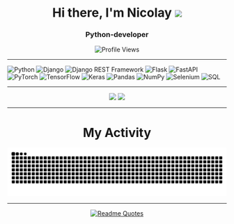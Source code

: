 <h1 align="center">Hi there, I'm Nicolay
<img src="https://github.com/blackcater/blackcater/raw/main/images/Hi.gif" height="32"/></h1>
<h3 align="center">Python-developer</h3>
<p align="center">
  <img src="https://komarev.com/ghpvc/?username=nicola1223" alt="Profile Views">
</p>
<hr>
<p>
  <img src="https://img.shields.io/badge/python-3670A0?style=for-the-badge&logo=python&logoColor=ffdd54" alt="Python">
  <img src="https://img.shields.io/badge/django-%23092E20.svg?style=for-the-badge&logo=django&logoColor=white" alt="Django">
  <img src="https://img.shields.io/badge/DJANGO-REST-ff1709?style=for-the-badge&logo=django&logoColor=white&color=ff1709&labelColor=gray" alt="Django REST Framework">
  <img src="https://img.shields.io/badge/flask-%23000.svg?style=for-the-badge&logo=flask&logoColor=white" alt="Flask">
  <img src="https://img.shields.io/badge/FastAPI-005571?style=for-the-badge&logo=fastapi" alt="FastAPI">
  <img src="https://img.shields.io/badge/PyTorch-%23EE4C2C.svg?style=for-the-badge&logo=PyTorch&logoColor=white" alt="PyTorch">
  <img src="https://img.shields.io/badge/TensorFlow-%23FF6F00.svg?style=for-the-badge&logo=TensorFlow&logoColor=white" alt="TensorFlow">
  <img src="https://img.shields.io/badge/Keras-%23D00000.svg?style=for-the-badge&logo=Keras&logoColor=white" alt="Keras">
  <img src="https://img.shields.io/badge/pandas-%23150458.svg?style=for-the-badge&logo=pandas&logoColor=white" alt="Pandas">
  <img src="https://img.shields.io/badge/numpy-%23013243.svg?style=for-the-badge&logo=numpy&logoColor=white" alt="NumPy">
  <img src="https://img.shields.io/badge/-selenium-%43B02A?style=for-the-badge&logo=selenium&logoColor=white" alt="Selenium">
  <img src="https://img.shields.io/badge/-SQL-%23A500B5?style=for-the-badge&logo=sqlite&logoColor=white" alt="SQL">
</p>
<hr>
<div align="center">
  
  ![](https://github-profile-summary-cards.vercel.app/api/cards/most-commit-language?username=nicola1223&theme=transparent) 
  ![](https://github-profile-summary-cards.vercel.app/api/cards/stats?username=nicola1223&hide=javascript,html,css&theme=transparent)
  
  <!-- <img src="https://github-readme-stats.vercel.app/api?username=nicola1223&layout=compact&show_icons=true&theme=transparent" alt="nicola1223's GitHub stats" style="border: none;">
  <img src="https://github-readme-stats.vercel.app/api/top-langs/?username=nicola1223&layout=compact&hide=javascript,html,css&theme=transparent" alt="Top Languages" /> -->
</div>
<!-- <hr>
<p align="center">
  <a href="https://github.com/KnlnKS/leetcode-stats">
    <img src="https://leetcode-stats-six.vercel.app/api?username=nicola1223&theme=dark" alt="KnlnKS's LeetCode stats">
  </a>
</p> -->
<hr>

<h1 align="center">My Activity</h1>
<div align="center"><picture>
  <source media="(prefers-color-scheme: dark)" srcset="https://raw.githubusercontent.com/nicola1223/nicola1223/output/github-contribution-grid-snake-dark.svg">
  <source media="(prefers-color-scheme: light)" srcset="https://raw.githubusercontent.com/nicola1223/nicola1223/output/github-contribution-grid-snake.svg">
  <img alt="github-snake" src="https://raw.githubusercontent.com/nicola1223/nicola1223/output/github-contribution-grid-snake.svg">
</picture></div>

<hr>
<div align="center">
  <a href="https://github.com/piyushsuthar/github-readme-quotes">
      <img src="https://quotes-github-readme.vercel.app/api?type=horizontal&theme=dark" alt="Readme Quotes">
  </a>
</div>
